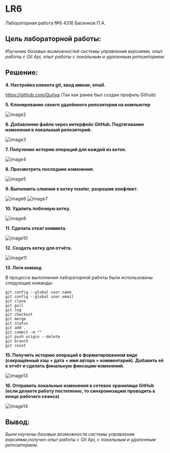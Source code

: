 # LR6
Лабораторная работа №6
4316 Басенков П.А.

## **Цель лабораторной работы:**
*Изучение базовых возможностей системы управления версиями, опыт работы с Git Api, опыт работы с локальным и удаленным репозиторием.*

## **Решение:**

**4. Настройка клиента git, ввод имени, email.**

https://github.com/Qurlya (Так как ранее был создан профиль Github)

**5. Клонирование своего удалённого репозитория на компьютер**

![image2](https://github.com/Qurlya/LR6/blob/lab2/image/5.jpg)

**6. Добавление файла через интерфейс GitHub. Подтягивание изменения в локальный репозиторий.**

![image3](https://github.com/Qurlya/LR6/blob/lab2/image/6.jpg)

**7. Получение истории операций для каждой из веток.**

![image4](https://github.com/Qurlya/LR6/blob/lab2/image/7.jpg)

**8. Просмотреть последние изменения.**

![image5](https://github.com/Qurlya/LR6/blob/lab2/image/8.jpg)

**9. Выполнить слияние в ветку master, разрешив конфликт.**

![image6](https://github.com/Qurlya/LR6/blob/lab2/image/9.jpg)
![image7](https://github.com/Qurlya/LR6/blob/lab2/image/10.jpg)

**10. Удалить побочную ветку.**

![image8](https://github.com/Qurlya/LR6/blob/lab2/image/15.jpg)

**11. Сделать откат коммита.**

![image10](https://github.com/Qurlya/LR6/blob/lab2/image/11.jpg)

**12. Создать ветку для отчёта.**

![image11](https://github.com/Qurlya/LR6/blob/lab2/image/13.jpg)

**13. Логи команд**

В процессе выполнения лабораторной работы были использованы следующие команды:

```
git config --global user.name
git config --global user.email
git clone
git pull
git log
git checkout
git merge
git status
git add .
git commit -m ""
git push origin --delete
git branch
git reset
```

**15. Получить историю операций в форматированном виде (сокращённый
хэш + дата + имя автора + комментарий). Добавить её в отчёт и сделать
финальную фиксацию изменений.**

![image13](https://github.com/Qurlya/LR6/blob/lab2/image/14.jpg)

**16. Отправить локальные изменения в сетевое хранилище GitHub (если
делаете работу постепенно, то синхронизацию проводить в конце рабочего
сеанса)** 

![image14](https://github.com/Qurlya/LR6/blob/lab2/image/16.jpg)

## **Вывод:**
*Были изучены базовые возможности системы управления версиями,получен опыт работы с Git Api, с локальным и удаленным репозиторием.*
